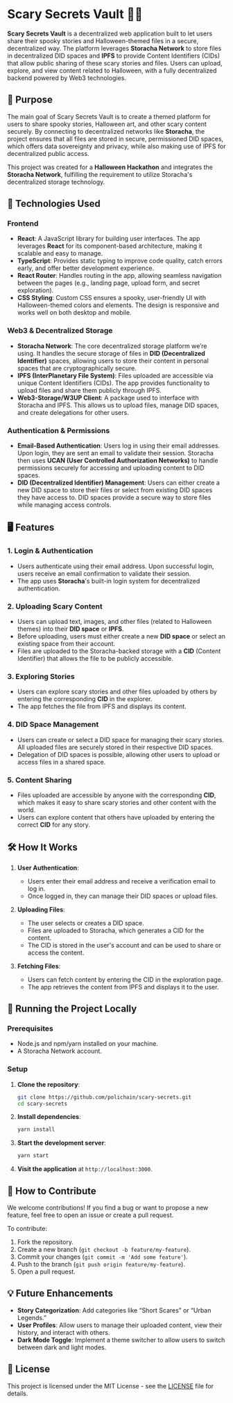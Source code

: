 
# Scary Secrets Vault 🎃👻

**Scary Secrets Vault** is a decentralized web application built to let users share their spooky stories and Halloween-themed files in a secure, decentralized way. The platform leverages **Storacha Network** to store files in decentralized DID spaces and **IPFS** to provide Content Identifiers (CIDs) that allow public sharing of these scary stories and files. Users can upload, explore, and view content related to Halloween, with a fully decentralized backend powered by Web3 technologies.

## 📌 **Purpose**
The main goal of Scary Secrets Vault is to create a themed platform for users to share spooky stories, Halloween art, and other scary content securely. By connecting to decentralized networks like **Storacha**, the project ensures that all files are stored in secure, permissioned DID spaces, which offers data sovereignty and privacy, while also making use of IPFS for decentralized public access.

This project was created for a **Halloween Hackathon** and integrates the **Storacha Network**, fulfilling the requirement to utilize Storacha's decentralized storage technology.

## 🔧 **Technologies Used**

### Frontend
- **React**: A JavaScript library for building user interfaces. The app leverages **React** for its component-based architecture, making it scalable and easy to manage.
- **TypeScript**: Provides static typing to improve code quality, catch errors early, and offer better development experience.
- **React Router**: Handles routing in the app, allowing seamless navigation between the pages (e.g., landing page, upload form, and secret exploration).
- **CSS Styling**: Custom CSS ensures a spooky, user-friendly UI with Halloween-themed colors and elements. The design is responsive and works well on both desktop and mobile.

### Web3 & Decentralized Storage
- **Storacha Network**: The core decentralized storage platform we’re using. It handles the secure storage of files in **DID (Decentralized Identifier)** spaces, allowing users to store their content in personal spaces that are cryptographically secure.
- **IPFS (InterPlanetary File System)**: Files uploaded are accessible via unique Content Identifiers (CIDs). The app provides functionality to upload files and share them publicly through IPFS.
- **Web3-Storage/W3UP Client**: A package used to interface with Storacha and IPFS. This allows us to upload files, manage DID spaces, and create delegations for other users.

### Authentication & Permissions
- **Email-Based Authentication**: Users log in using their email addresses. Upon login, they are sent an email to validate their session. Storacha then uses **UCAN (User Controlled Authorization Networks)** to handle permissions securely for accessing and uploading content to DID spaces.
- **DID (Decentralized Identifier) Management**: Users can either create a new DID space to store their files or select from existing DID spaces they have access to. DID spaces provide a secure way to store files while managing access controls.

## 🖥️ **Features**

### 1. **Login & Authentication**
   - Users authenticate using their email address. Upon successful login, users receive an email confirmation to validate their session.
   - The app uses **Storacha**'s built-in login system for decentralized authentication.
   
### 2. **Uploading Scary Content**
   - Users can upload text, images, and other files (related to Halloween themes) into their **DID space** or **IPFS**.
   - Before uploading, users must either create a new **DID space** or select an existing space from their account.
   - Files are uploaded to the Storacha-backed storage with a **CID** (Content Identifier) that allows the file to be publicly accessible.

### 3. **Exploring Stories**
   - Users can explore scary stories and other files uploaded by others by entering the corresponding **CID** in the explorer.
   - The app fetches the file from IPFS and displays its content.

### 4. **DID Space Management**
   - Users can create or select a DID space for managing their scary stories. All uploaded files are securely stored in their respective DID spaces.
   - Delegation of DID spaces is possible, allowing other users to upload or access files in a shared space.

### 5. **Content Sharing**
   - Files uploaded are accessible by anyone with the corresponding **CID**, which makes it easy to share scary stories and other content with the world.
   - Users can explore content that others have uploaded by entering the correct **CID** for any story.

## 🛠️ **How It Works**

1. **User Authentication**: 
   - Users enter their email address and receive a verification email to log in.
   - Once logged in, they can manage their DID spaces or upload files.

2. **Uploading Files**: 
   - The user selects or creates a DID space.
   - Files are uploaded to Storacha, which generates a CID for the content.
   - The CID is stored in the user's account and can be used to share or access the content.

3. **Fetching Files**: 
   - Users can fetch content by entering the CID in the exploration page.
   - The app retrieves the content from IPFS and displays it to the user.

## 🚀 **Running the Project Locally**

### Prerequisites
- Node.js and npm/yarn installed on your machine.
- A Storacha Network account.

### Setup

1. **Clone the repository**:

   ```bash
   git clone https://github.com/polichain/scary-secrets.git
   cd scary-secrets
   ```

2. **Install dependencies**:

   ```bash
   yarn install
   ```

3. **Start the development server**:

   ```bash
   yarn start
   ```

4. **Visit the application** at `http://localhost:3000`.

## 📝 **How to Contribute**

We welcome contributions! If you find a bug or want to propose a new feature, feel free to open an issue or create a pull request.

To contribute:
1. Fork the repository.
2. Create a new branch (`git checkout -b feature/my-feature`).
3. Commit your changes (`git commit -m 'Add some feature'`).
4. Push to the branch (`git push origin feature/my-feature`).
5. Open a pull request.

## 💡 **Future Enhancements**

- **Story Categorization**: Add categories like “Short Scares” or “Urban Legends.”
- **User Profiles**: Allow users to manage their uploaded content, view their history, and interact with others.
- **Dark Mode Toggle**: Implement a theme switcher to allow users to switch between dark and light modes.

## 📄 **License**

This project is licensed under the MIT License - see the [LICENSE](LICENSE) file for details.
